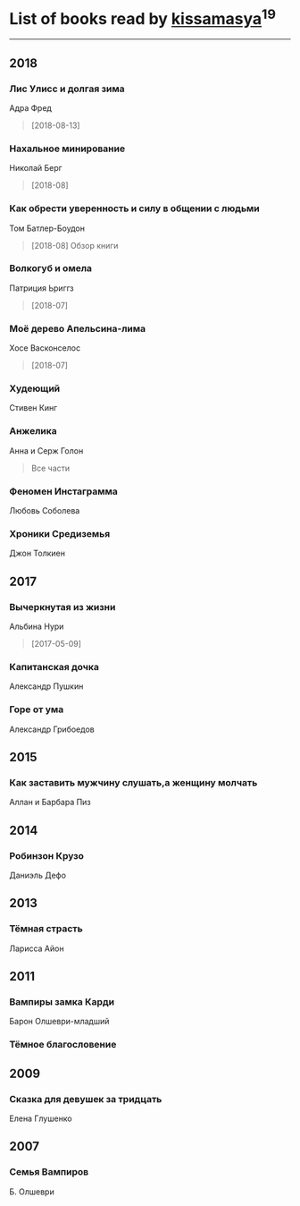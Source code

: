 # List of books read by [kissamasya](http://vk.com/id68439978)<sup>19</sup>
---

## 2018

### Лис Улисс и долгая зима
Адра Фред
> [2018-08-13] 


### Нахальное минирование
Николай Берг
> [2018-08] 


### Как обрести уверенность и силу в общении с людьми
Том Батлер-Боудон
> [2018-08] Обзор книги


### Волкогуб и омела
Патриция Ьриггз
> [2018-07] 


### Моё дерево Апельсина-лима
Хосе Васконселос
> [2018-07] 


### Худеющий
Стивен Кинг


### Анжелика
Анна и Серж Голон
> Все части


### Феномен Инстаграмма
Любовь Соболева


### Хроники Средиземья
Джон Толкиен



## 2017

### Вычеркнутая из жизни
Альбина Нури
> [2017-05-09] 


### Капитанская дочка
Александр Пушкин


### Горе от ума
Александр Грибоедов



## 2015

### Как заставить мужчину слушать,а женщину молчать
Аллан и Барбара Пиз



## 2014

### Робинзон Крузо
Даниэль Дефо



## 2013

### Тёмная страсть
Ларисса Айон



## 2011

### Вампиры замка Карди
Барон Олшеври-младший


### Тёмное благословение



## 2009

### Сказка для девушек за тридцать
Елена Глушенко



## 2007

### Семья Вампиров
Б. Олшеври



